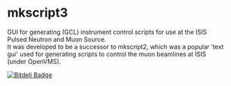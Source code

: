 mkscript3
=========

GUI for generating (GCL) instrument control scripts for use at the ISIS Pulsed Neutron and Muon Source.  
It was developed to be a successor to mkscript2, which was a
popular 'text gui' used for generating scripts to control the 
muon beamlines at ISIS (under OpenVMS).


[![Bitdeli Badge](https://d2weczhvl823v0.cloudfront.net/sic/mkscript3/trend.png)](https://bitdeli.com/free "Bitdeli Badge")

